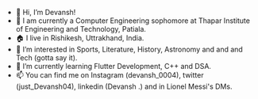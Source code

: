 - 👋 Hi, I’m Devansh!
- 📍 I am currently a Computer Engineering sophomore at Thapar Institute of Engineering and Technology, Patiala.
- 🏠 I live in Rishikesh, Uttrakhand, India.
- 👀 I’m interested in Sports, Literature, History, Astronomy and and and Tech (gotta say it).
- 🌱 I’m currently learning Flutter Development, C++ and DSA.
- 📫 You can find me on Instagram (devansh_0004), twitter (just_Devansh04), linkedin (Devansh .) and in Lionel Messi's DMs.

<!---
just-Devansh/just-Devansh is a ✨ special ✨ repository because its `README.md` (this file) appears on your GitHub profile.
You can click the Preview link to take a look at your changes.
--->
